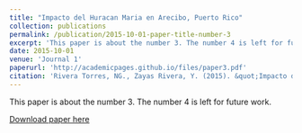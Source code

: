 ```yaml
---
title: "Impacto del Huracan Maria en Arecibo, Puerto Rico"
collection: publications
permalink: /publication/2015-10-01-paper-title-number-3
excerpt: 'This paper is about the number 3. The number 4 is left for future work.'
date: 2015-10-01
venue: 'Journal 1'
paperurl: 'http://academicpages.github.io/files/paper3.pdf'
citation: 'Rivera Torres, NG., Zayas Rivera, Y. (2015). &quot;Impacto del Huracan Maria en Puerto Rico.&quot;'
---
```

This paper is about the number 3. The number 4 is left for future work.

[Download paper here](http://academicpages.github.io/files/paper3.pdf)

